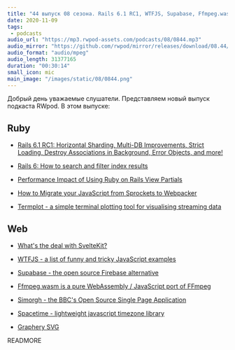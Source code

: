 ```yaml
---
title: "44 выпуск 08 сезона. Rails 6.1 RC1, WTFJS, Supabase, Ffmpeg.wasm, Termplot, Spacetime, Graphery SVG и прочее"
date: 2020-11-09
tags:
 - podcasts
audio_url: "https://mp3.rwpod-assets.com/podcasts/08/0844.mp3"
audio_mirror: "https://github.com/rwpod/mirror/releases/download/08.44/0844.mp3"
audio_format: "audio/mpeg"
audio_length: 31377165
duration: "00:30:14"
small_icon: mic
main_image: "/images/static/08/0844.png"
---
```


Добрый день уважаемые слушатели. Представляем новый выпуск подкаста RWpod. В этом выпуске:

## Ruby

 - [Rails 6.1 RC1: Horizontal Sharding, Multi-DB Improvements, Strict Loading, Destroy Associations in Background, Error Objects, and more!](https://weblog.rubyonrails.org/2020/11/2/Rails-6-1-rc1-release/)
 - [Rails 6: How to search and filter index results](https://medium.com/@woodpecker21/rails-6-how-to-search-and-filter-index-results-2b7d4b348393)
 - [Performance Impact of Using Ruby on Rails View Partials](https://scoutapm.com/blog/performance-impact-of-using-ruby-on-rails-view-partials)


 - [How to Migrate your JavaScript from Sprockets to Webpacker](https://www.fastruby.io/blog/rails/webpack/from-sprockets-to-webpacker.html)
 - [Termplot - a simple terminal plotting tool for visualising streaming data](https://github.com/Martin-Nyaga/termplot)

## Web

 - [What's the deal with SvelteKit?](https://svelte.dev/blog/whats-the-deal-with-sveltekit)
 - [WTFJS - a list of funny and tricky JavaScript examples](https://github.com/denysdovhan/wtfjs#readme)


 - [Supabase - the open source Firebase alternative](https://supabase.io/)
 - [Ffmpeg.wasm is a pure WebAssembly / JavaScript port of FFmpeg](https://ffmpegwasm.github.io/)
 - [Simorgh - the BBC's Open Source Single Page Application](https://github.com/bbc/simorgh)
 - [Spacetime - lightweight javascript timezone library](https://github.com/spencermountain/spacetime)
 - [Graphery SVG](https://www.graphery.org/svg/)


READMORE
